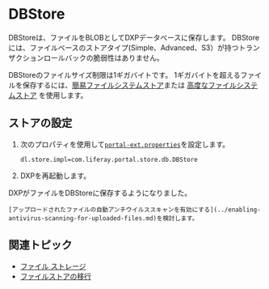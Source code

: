# DBStore

DBStoreは、ファイルをBLOBとしてDXPデータベースに保存します。 DBStoreには、ファイルベースのストアタイプ(Simple、Advanced、S3）が持つトランザクションロールバックの脆弱性はありません。

DBStoreのファイルサイズ制限は1ギガバイトです。 1ギガバイトを超えるファイルを保存するには、[簡易ファイルシステムストア](./simple-file-system-store.md)または [高度なファイルシステムストア](../../file-storage.md#configuring-advanced-file-system-store) を使用します。

## ストアの設定

1. 次のプロパティを使用して[`portal-ext.properties`](../../../installation-and-upgrades/reference/portal-properties.md)を設定します。

    ```properties
    dl.store.impl=com.liferay.portal.store.db.DBStore
    ```

1. DXPを再起動します。

DXPがファイルをDBStoreに保存するようになりました。

```{important}
[アップロードされたファイルの自動アンチウイルススキャンを有効にする](../enabling-antivirus-scanning-for-uploaded-files.md)を検討します。
```

## 関連トピック

* [ファイル ストレージ](../../file-storage.md)
* [ファイルストアの移行](../file-store-migration.md)
